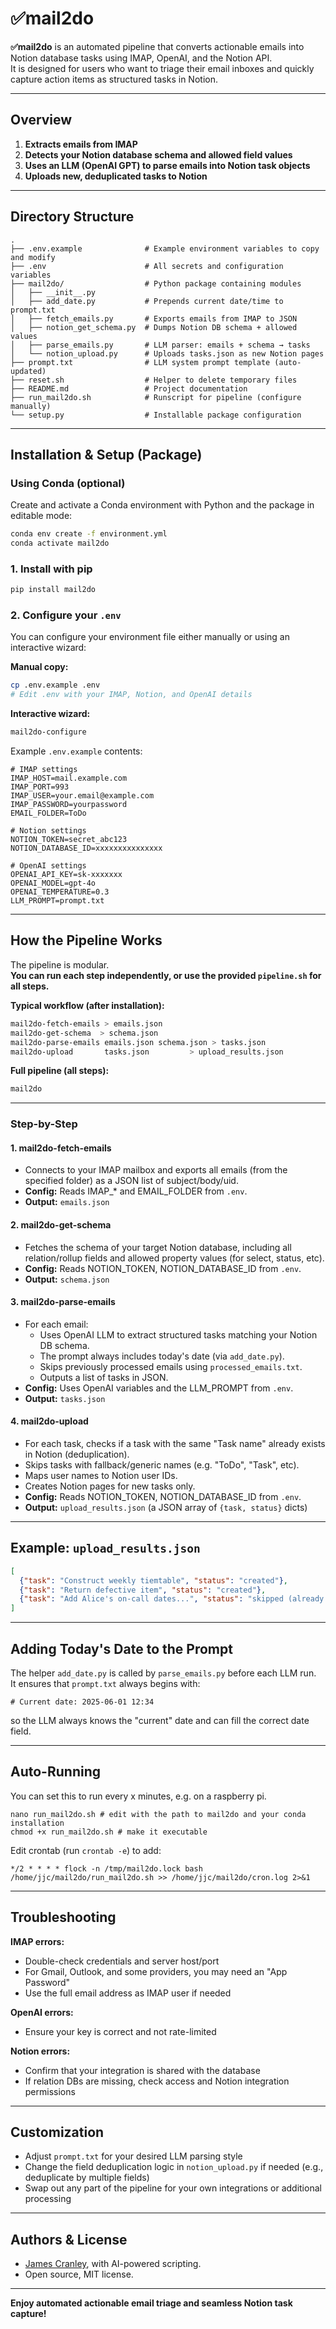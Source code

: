 # ✅mail2do

**✅mail2do** is an automated pipeline that converts actionable emails into Notion database tasks using IMAP, OpenAI, and the Notion API.  
It is designed for users who want to triage their email inboxes and quickly capture action items as structured tasks in Notion.

---

## Overview

1. **Extracts emails from IMAP**
2. **Detects your Notion database schema and allowed field values**
3. **Uses an LLM (OpenAI GPT) to parse emails into Notion task objects**
4. **Uploads new, deduplicated tasks to Notion**

---

## Directory Structure

```
.
├── .env.example              # Example environment variables to copy and modify
├── .env                      # All secrets and configuration variables
├── mail2do/                  # Python package containing modules
│   ├── __init__.py
│   ├── add_date.py           # Prepends current date/time to prompt.txt
│   ├── fetch_emails.py       # Exports emails from IMAP to JSON
│   ├── notion_get_schema.py  # Dumps Notion DB schema + allowed values
│   ├── parse_emails.py       # LLM parser: emails + schema → tasks
│   └── notion_upload.py      # Uploads tasks.json as new Notion pages
├── prompt.txt                # LLM system prompt template (auto-updated)
├── reset.sh                  # Helper to delete temporary files
├── README.md                 # Project documentation
├── run_mail2do.sh            # Runscript for pipeline (configure manually)
└── setup.py                  # Installable package configuration
```

---

## Installation & Setup (Package)

### Using Conda (optional)

Create and activate a Conda environment with Python and the package in editable mode:

```sh
conda env create -f environment.yml
conda activate mail2do
```

### 1. Install with pip

```sh
pip install mail2do
```

### 2. **Configure your `.env`**

You can configure your environment file either manually or using an interactive wizard:

**Manual copy:**

```sh
cp .env.example .env
# Edit .env with your IMAP, Notion, and OpenAI details
```

**Interactive wizard:**

```sh
mail2do-configure
```

Example `.env.example` contents:

```dotenv
# IMAP settings
IMAP_HOST=mail.example.com
IMAP_PORT=993
IMAP_USER=your.email@example.com
IMAP_PASSWORD=yourpassword
EMAIL_FOLDER=ToDo

# Notion settings
NOTION_TOKEN=secret_abc123
NOTION_DATABASE_ID=xxxxxxxxxxxxxxx

# OpenAI settings
OPENAI_API_KEY=sk-xxxxxxx
OPENAI_MODEL=gpt-4o
OPENAI_TEMPERATURE=0.3
LLM_PROMPT=prompt.txt
```

---

## How the Pipeline Works

The pipeline is modular.  
**You can run each step independently, or use the provided `pipeline.sh` for all steps.**

**Typical workflow (after installation):**

```sh
mail2do-fetch-emails > emails.json
mail2do-get-schema  > schema.json
mail2do-parse-emails emails.json schema.json > tasks.json
mail2do-upload       tasks.json         > upload_results.json
```

**Full pipeline (all steps):**

```sh
mail2do
```

---

### Step-by-Step

#### 1. **mail2do-fetch-emails**

- Connects to your IMAP mailbox and exports all emails (from the specified folder) as a JSON list of subject/body/uid.
- **Config:** Reads IMAP_* and EMAIL_FOLDER from `.env`.
- **Output:** `emails.json`

#### 2. **mail2do-get-schema**

- Fetches the schema of your target Notion database, including all relation/rollup fields and allowed property values (for select, status, etc).
- **Config:** Reads NOTION_TOKEN, NOTION_DATABASE_ID from `.env`.
- **Output:** `schema.json`

#### 3. **mail2do-parse-emails**

- For each email:
   - Uses OpenAI LLM to extract structured tasks matching your Notion DB schema.
   - The prompt always includes today's date (via `add_date.py`).
   - Skips previously processed emails using `processed_emails.txt`.
   - Outputs a list of tasks in JSON.
- **Config:** Uses OpenAI variables and the LLM_PROMPT from `.env`.
- **Output:** `tasks.json`

#### 4. **mail2do-upload**

- For each task, checks if a task with the same "Task name" already exists in Notion (deduplication).
- Skips tasks with fallback/generic names (e.g. "ToDo", "Task", etc).
- Maps user names to Notion user IDs.
- Creates Notion pages for new tasks only.
- **Config:** Reads NOTION_TOKEN, NOTION_DATABASE_ID from `.env`.
- **Output:** `upload_results.json` (a JSON array of `{task, status}` dicts)

---

## Example: `upload_results.json`

```json
[
  {"task": "Construct weekly tiemtable", "status": "created"},
  {"task": "Return defective item", "status": "created"},
  {"task": "Add Alice's on-call dates...", "status": "skipped (already exists)"}
]
```

---

## Adding Today's Date to the Prompt

The helper `add_date.py` is called by `parse_emails.py` before each LLM run.  
It ensures that `prompt.txt` always begins with:

```
# Current date: 2025-06-01 12:34
```

so the LLM always knows the "current" date and can fill the correct date field.

---

## Auto-Running

You can set this to run every x minutes, e.g. on a raspberry pi.

```
nano run_mail2do.sh # edit with the path to mail2do and your conda installation
chmod +x run_mail2do.sh # make it executable
```

Edit crontab (run `crontab -e`) to add:

```
*/2 * * * * flock -n /tmp/mail2do.lock bash /home/jjc/mail2do/run_mail2do.sh >> /home/jjc/mail2do/cron.log 2>&1
```

---

## Troubleshooting

**IMAP errors:**  
- Double-check credentials and server host/port
- For Gmail, Outlook, and some providers, you may need an "App Password"
- Use the full email address as IMAP user if needed

**OpenAI errors:**  
- Ensure your key is correct and not rate-limited

**Notion errors:**  
- Confirm that your integration is shared with the database
- If relation DBs are missing, check access and Notion integration permissions

---

## Customization

- Adjust `prompt.txt` for your desired LLM parsing style
- Change the field deduplication logic in `notion_upload.py` if needed (e.g., deduplicate by multiple fields)
- Swap out any part of the pipeline for your own integrations or additional processing

---

## Authors & License

- [James Cranley](mailto:james.cranley@doctors.org.uk), with AI-powered scripting.
- Open source, MIT license.

---

**Enjoy automated actionable email triage and seamless Notion task capture!**
